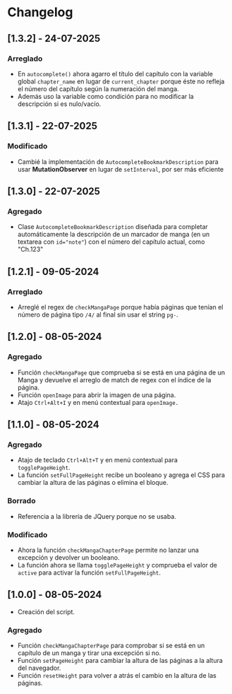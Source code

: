 # Changelog

## [1.3.2] - 24-07-2025

### Arreglado

- En `autocomplete()` ahora agarro el título del capítulo con la variable global `chapter_name` en
  lugar de `current_chapter` porque éste no refleja el número del capítulo según la numeración del
  manga.
- Además uso la variable como condición para no modificar la descripción si es nulo/vacío.

## [1.3.1] - 22-07-2025

### Modificado

- Cambié la implementación de `AutocompleteBookmarkDescription` para usar **MutationObserver** en
  lugar de `setInterval`, por ser más eficiente

## [1.3.0] - 22-07-2025

### Agregado

- Clase `AutocompleteBookmarkDescription` diseñada para completar automáticamente la descripción de
  un marcador de manga (en un textarea con `id="note"`) con el número del capítulo actual, como
  "Ch.123"

## [1.2.1] - 09-05-2024

### Arreglado

- Arreglé el regex de `checkMangaPage` porque había páginas que tenían el número de página tipo `/4/` al final sin usar el string `pg-`.

## [1.2.0] - 08-05-2024

### Agregado

- Función `checkMangaPage` que comprueba si se está en una página de un Manga y devuelve el arreglo
  de match de regex con el índice de la página.
- Función `openImage` para abrir la imagen de una página.
- Atajo `Ctrl+Alt+I` y en menú contextual para `openImage.`

## [1.1.0] - 08-05-2024

### Agregado

- Atajo de teclado `Ctrl+Alt+T` y en menú contextual para `togglePageHeight`.
- La función `setFullPageHeight` recibe un booleano y agrega el CSS para cambiar la altura de las
  páginas o elimina el bloque.

### Borrado

- Referencia a la librería de JQuery porque no se usaba.

### Modificado

- Ahora la función `checkMangaChapterPage` permite no lanzar una excepción y devolver un booleano.
- La función ahora se llama `togglePageHeight` y comprueba el valor de `active` para activar la
  función `setFullPageHeight`.


## [1.0.0] - 08-05-2024

- Creación del script.

### Agregado

- Función `checkMangaChapterPage` para comprobar si se está en un capítulo de un manga y tirar una
  excepción si no.
- Función `setPageHeight` para cambiar la altura de las páginas a la altura del navegador.
- Función `resetHeight` para volver a atrás el cambio en la altura de las páginas.